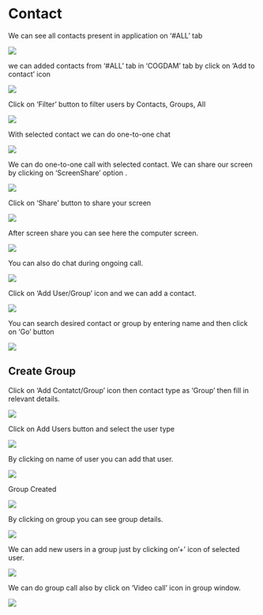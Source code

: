 # Contact

We can see all contacts present in application on ‘\#ALL’ tab

![](../.gitbook/assets/contacts.png)

we can added contacts from ‘\#ALL’ tab in ‘COGDAM’ tab by click on ‘Add to contact’ icon

![](../.gitbook/assets/image%20%2867%29.png)

Click on ‘Filter’ button to filter users by Contacts, Groups, All

![](../.gitbook/assets/image%20%2878%29.png)

With selected contact we can do one-to-one chat

![](../.gitbook/assets/image%20%2813%29.png)

We can do one-to-one call with selected contact. We can share our screen by clicking on ‘ScreenShare’ option .

![](../.gitbook/assets/image%20%286%29.png)

Click on ‘Share’ button to share your screen

![](../.gitbook/assets/image%20%2846%29.png)

After screen share you can see here the computer screen.

![](../.gitbook/assets/image%20%2847%29.png)

You can also do chat during ongoing call.

![](../.gitbook/assets/image%20%2886%29.png)

Click on ‘Add User/Group’ icon and we can add a contact.

![](../.gitbook/assets/image%20%283%29.png)

You can search desired contact or group by entering name and then click on ‘Go’ button

![](../.gitbook/assets/image%20%2876%29.png)

##  **Create Group**

Click on ‘Add Contatct/Group’ icon then contact type as ‘Group’ then fill in relevant details.

![](../.gitbook/assets/image%20%2885%29.png)

Click on Add Users button and select the user type

![](../.gitbook/assets/image%20%2824%29.png)

By clicking on name of user you can add that user.

![](../.gitbook/assets/image%20%2868%29.png)

Group Created

![](../.gitbook/assets/image.png)

By clicking on group you can see group details.

![](../.gitbook/assets/image%20%2895%29.png)

We can add new users in a group just by clicking on’+’ icon of selected user.

![](../.gitbook/assets/image%20%2859%29.png)

We can do group call also by click on ‘Video call’ icon in group window.

![](../.gitbook/assets/image%20%285%29.png)






